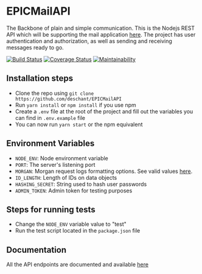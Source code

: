 # EPICMailAPI
The Backbone of plain and simple communication. This is the Nodejs REST API which will be supporting the mail application [here](https://deschant.github.io/EPICmail/). The project has user authentication and authorization, as well as sending and receiving messages ready to go.

[![Build Status](https://travis-ci.com/deschant/EPICMailAPI.svg?branch=develop)](https://travis-ci.com/deschant/EPICMailAPI) [![Coverage Status](https://coveralls.io/repos/github/deschant/EPICMailAPI/badge.svg?branch=develop)](https://coveralls.io/github/deschant/EPICMailAPI?branch=develop) [![Maintainability](https://api.codeclimate.com/v1/badges/61a40a6db41ac474a007/maintainability)](https://codeclimate.com/github/deschant/EPICMailAPI/maintainability)

## Installation steps

* Clone the repo using ```git clone https://github.com/deschant/EPICMailAPI```
* Run ```yarn install``` or ```npm install``` if you use npm
* Create a ```.env``` file at the root of the project and fill out the variables you can find in ```.env.example``` file
* You can now run ```yarn start``` or the npm equivalent

## Environment Variables

* ```NODE_ENV```: Node environment variable
* ```PORT```: The server's listening port
* ```MORGAN```: Morgan request logs formatting options. See valid values [here](https://github.com/expressjs/morgan#predefined-formats).
* ```ID_LENGTH```: Length of IDs on data objects
* ```HASHING_SECRET```: String used to hash user passwords
* ```ADMIN_TOKEN```: Admin token for testing purposes

## Steps for running tests

* Change the ```NODE_ENV``` variable value to "test"
* Run the test script located in the ```package.json``` file

## Documentation

All the API endpoints are documented and available [here](https://epicmailapp.herokuapp.com/)